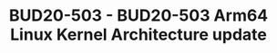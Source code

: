---
categories:
- bud20
image:
  featured: 'true'
  path: https://static.linaro.org/connect/bud20/images/BUD20-503.png
session_id: BUD20-503
session_speakers:
- speaker_bio: Matteo is Director of Software Technology Management at Arm and serves
    as Chairman of the Board for Trusted Firmware.<br /> He drives Arm's community
    effort into various open source projects, focusing on security architectures,
    firmware & kernel interfaces, platform security requirements and ecosystem enablement.<br
    /> In a previous life, he spent many years managing and working on embedded software
    developments for networking and automotive devices across various companies, where
    firmware meant BSPs and lot of proprietary headache.
  speaker_company: Arm
  speaker_image: http://avatars.sched.co/7/02/7234934/avatar.jpg.320x320px.jpg?189
  speaker_name: Matteo Carlini
  speaker_position: Director of Software Technology Management
  speaker_role: attendee, speaker
session_track: Linux Kernel
tag: session
tags: Linux Kernel
title: BUD20-503 - BUD20-503 Arm64 Linux Kernel Architecture update
---